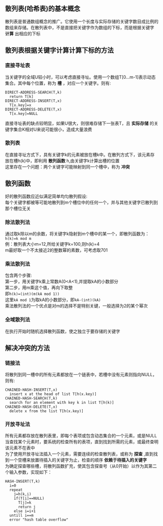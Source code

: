 ## 散列表(哈希表)的基本概念
散列表是普通数组概念的推广。它使用一个长度与实际存储的关键字数目成比例的数组来存储。在散列表中，不是直接把关键字作为数组的下标，而是根据关键字 __计算__ 出相应的下标
## 散列表根据关键字计算计算下标的方法
### 直接寻址表
当关键字的全域U较小时，可以考虑直接寻址。使用一个数组T[0...m-1]表示动态集合。其中每个位置，称为 __槽__ ，对应一个关键字。则有:  
```
DIRECT-ADDRESS-SEARCH(T,k)
  return T[k]
DIRECT-ADDRESS-INSERT(T,x)
  T[x.key]=x
DIRECT-ADDRESS-DELETE(T,x)
  T[x.key]=NULL
```
直接寻址表的缺点较明显，如果U很大，则很难存储下一张表T，且 __实际存储__ 的关键字集合K相对U来说可能很小，造成大量浪费
### 散列表
在直接寻址方式下，具有关键字k的元素被放在槽k中。在散列方式下，该元素存放在槽h(k)中，即利用 __散列函数__ h,由关键字k计算出槽的位置  
这里存在一个问题：两个关键字可能映射到同一个槽中，称为 __冲突__   
## 散列函数
好的散列函数应近似满足简单均匀散列假设:  
每个关键字都被等可能地散列到m个槽位中的任何一个，并与其他关键字已散列到那个槽位无关
### 除法散列法
通过取k除以m的余数，将关键字k隐射到m个槽中的某一个，即散列函数为：```h(k)=k mod m```     
例：散列表大小m=12,所给关键字k=100,则h(k)=4  
m最好取一个不太接近2的整数幂的素数，可考虑取701
### 乘法散列法
包含两个步骤:  
第一步，用关键字k乘上常数A(0<A<1),并提取kA的小数部分  
第二步，用m乘这个值，再向下取整  
即```h(k)=(int)(m(kA mod 1))```  
这里```kA mod 1```为取kA的小数部分，即```kA-(int)(kA)```  
乘法散列法的一个优点是对m的选择不是特别关键，一般选择为2的某个幂次  
### 全域散列法
在执行开始时随机选择散列函数，使之独立于要存储的关键字
## 解决冲突的方法
### 链接法
将散列到同一槽中的所有元素都放在一个链表中，若槽中没有元素则指向NULL，则有:
```
CHAINED-HASH-INSERT(T,x)
  insert x at the head of list T[h(x.key)]
CHAINED-HASH-SEARCH(T,k)
  search for an element with key k in list T[h(k)]
CHAINED-HASH-DELETE(T,x)
  delete x from the list T[h(x.key)]
```
### 开放寻址法
所有元素都存放在散列表里，即每个表项或包含动态集合的一个元素，或是NULL  
当查找某个元素时，要系统的检查所有的表项，直到找到所需的元素，或最终查明该元素不在表中  
为了使用开放寻址法插入一个元素，需要连续的检查散列表，或称为 __探查__ ,直到找到一个空槽来放置待插入的关键字为止，检查的顺序 __依赖于待插入的关键字__  
为确定探查哪些槽，将散列函数扩充，使其包含探查号（从0开始）以作为其第二个输入参数，实现如下：
```
HASH-INSERT(T,k)
  i=0
  repeat
    j=h(k,i)
    if(T[i]==NULL)
      T[j]=k
      return j
    else i=i+1
  untill i==m
  error "hash table overflow"
```



